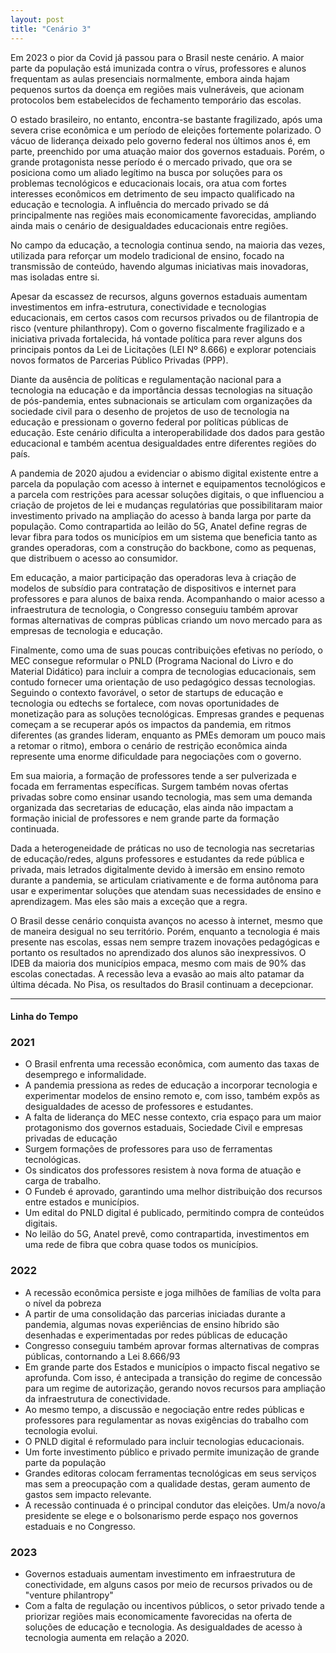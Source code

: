 ```yaml
---
layout: post
title: "Cenário 3"
---
```


Em 2023 o pior da Covid já passou para o Brasil neste cenário. A maior parte da população está imunizada contra o vírus, professores e alunos frequentam as aulas presenciais normalmente, embora ainda hajam pequenos surtos da doença em regiões mais vulneráveis, que acionam protocolos bem estabelecidos de fechamento temporário das escolas.

O estado brasileiro, no entanto, encontra-se bastante fragilizado, após uma severa crise econômica e um período de eleições fortemente polarizado. O vácuo de liderança deixado pelo governo federal nos últimos anos é, em parte, preenchido por uma atuação maior dos governos estaduais. Porém, o grande protagonista nesse período é o mercado privado, que ora se posiciona como um aliado legítimo na busca por soluções para os problemas tecnológicos e educacionais locais, ora atua com fortes interesses econômicos em detrimento de seu impacto qualificado na educação e tecnologia. A influência do mercado privado se dá principalmente nas regiões mais economicamente favorecidas, ampliando ainda mais o cenário de desigualdades educacionais entre regiões.

No campo da educação, a tecnologia continua sendo, na maioria das vezes, utilizada para reforçar um modelo tradicional de ensino, focado na transmissão de conteúdo, havendo algumas iniciativas mais inovadoras, mas isoladas entre si.

Apesar da escassez de recursos, alguns governos estaduais aumentam investimentos em infra-estrutura, conectividade e tecnologias educacionais, em certos casos com recursos privados ou de filantropia de risco (venture philanthropy). Com o governo fiscalmente fragilizado e a iniciativa privada fortalecida, há vontade política para rever alguns dos principais pontos da Lei de Licitações (LEI Nº 8.666) e explorar potenciais novos formatos de Parcerias Público Privadas (PPP). 

Diante da ausência de políticas e regulamentação nacional para a tecnologia na educação e da importância dessas tecnologias na situação de pós-pandemia, entes subnacionais se articulam com organizações da sociedade civil para o desenho de projetos de uso de tecnologia na educação e pressionam o governo federal por políticas públicas de educação. Este cenário dificulta a interoperabilidade dos dados para gestão educacional e também acentua desigualdades entre diferentes regiões do país.

A pandemia de 2020 ajudou a evidenciar o abismo digital existente entre a parcela da população com acesso à internet e equipamentos tecnológicos e a parcela com restrições para acessar soluções digitais, o que influenciou a criação de projetos de lei e mudanças regulatórias que possibilitaram maior investimento privado na ampliação do acesso à banda larga por parte da população. Como contrapartida ao leilão do 5G, Anatel define regras de levar fibra para todos os municípios em um sistema que beneficia tanto as grandes operadoras, com a construção do backbone, como as pequenas, que distribuem o acesso ao consumidor.

Em educação, a maior participação das operadoras leva à criação de modelos de subsídio para contratação de dispositivos e internet para professores e para alunos de baixa renda. Acompanhando o maior acesso a infraestrutura de tecnologia, o Congresso conseguiu também aprovar formas alternativas de compras públicas criando um novo mercado para as empresas de tecnologia e educação.

Finalmente, como uma de suas poucas contribuições efetivas no período, o MEC consegue reformular o PNLD (Programa Nacional do Livro e do Material Didático) para incluir a compra de tecnologias educacionais, sem contudo fornecer uma orientação de uso pedagógico dessas tecnologias. Seguindo o contexto favorável, o setor de startups de educação e tecnologia ou edtechs se fortalece, com novas oportunidades de monetização para as soluções tecnológicas. Empresas grandes e pequenas começam a se recuperar após os impactos da pandemia, em ritmos diferentes (as grandes lideram, enquanto as PMEs demoram um pouco mais a retomar o ritmo), embora o cenário de restrição econômica ainda represente uma enorme dificuldade para negociações com o governo.

Em sua maioria, a formação de professores tende a ser pulverizada e focada em ferramentas específicas. Surgem também novas ofertas privadas sobre como ensinar usando tecnologia, mas sem uma demanda organizada das secretarias de educação, elas ainda não impactam a formação inicial de professores e nem grande parte da formação continuada.

Dada a heterogeneidade de práticas no uso de tecnologia nas secretarias de educação/redes, alguns professores e estudantes da rede pública e privada, mais letrados digitalmente devido à imersão em ensino remoto durante a pandemia, se articulam criativamente e de forma autônoma para usar e experimentar soluções que atendam suas necessidades de ensino e aprendizagem. Mas eles são mais a exceção que a regra.

O Brasil desse cenário conquista avanços no acesso à internet, mesmo que de maneira desigual no seu território. Porém, enquanto a tecnologia é mais presente nas escolas, essas nem sempre trazem inovações pedagógicas e portanto os resultados no aprendizado dos alunos são inexpressivos. O IDEB da maioria dos municípios empaca, mesmo com mais de 90% das escolas conectadas. A recessão leva a evasão ao mais alto patamar da última década. No Pisa, os resultados do Brasil continuam a decepcionar.

<hr>

#### Linha do Tempo


### 2021

- O Brasil enfrenta uma recessão econômica, com aumento das taxas de desemprego e informalidade.
- A pandemia pressiona as redes de educação a incorporar tecnologia e experimentar modelos de ensino remoto e, com isso, também expôs as desigualdades de acesso de professores e estudantes.
- A falta de liderança do MEC nesse contexto, cria espaço para um maior protagonismo dos governos estaduais, Sociedade Civil e empresas privadas de educação
- Surgem formações de professores para uso de ferramentas tecnológicas.
- Os sindicatos dos professores resistem à nova forma de atuação e carga de trabalho. 
- O Fundeb é aprovado, garantindo uma melhor distribuição dos recursos entre estados e municípios.
- Um edital do PNLD digital é publicado, permitindo compra de conteúdos digitais.
- No leilão do 5G, Anatel prevê, como contrapartida, investimentos em uma rede de fibra que cobra quase todos os municípios.

### 2022

- A recessão econômica persiste e joga milhões de famílias de volta para o nível da pobreza 
- A partir de uma consolidação das parcerias iniciadas durante a pandemia, algumas novas experiências de ensino híbrido são desenhadas e experimentadas por redes públicas de educação
- Congresso conseguiu também aprovar formas alternativas de compras públicas, contornando a Lei 8.666/93 
- Em grande parte dos Estados e municípios o impacto fiscal negativo se aprofunda. Com isso, é antecipada a transição do regime de concessão para um regime de autorização, gerando novos recursos para ampliação da infraestrutura de conectividade. 
- Ao mesmo tempo, a discussão e negociação entre redes públicas e professores para regulamentar as novas exigências do trabalho com tecnologia evolui.
- O PNLD digital é reformulado para incluir tecnologias educacionais.
- Um forte investimento público e privado permite imunização de grande parte da população
- Grandes editoras colocam ferramentas tecnológicas em seus serviços mas sem a preocupação com a qualidade destas, geram aumento de gastos sem impacto relevante.
- A recessão continuada é o principal condutor das eleições. Um/a novo/a presidente se elege e o bolsonarismo perde espaço nos governos estaduais e no Congresso.

### 2023

- Governos estaduais aumentam investimento em infraestrutura de conectividade, em alguns casos por meio de recursos privados ou de "venture philantropy"
- Com a falta de regulação ou incentivos públicos, o setor privado tende a priorizar regiões mais economicamente favorecidas na oferta de soluções de educação e tecnologia. As desigualdades de acesso à tecnologia aumenta em relação a 2020.




